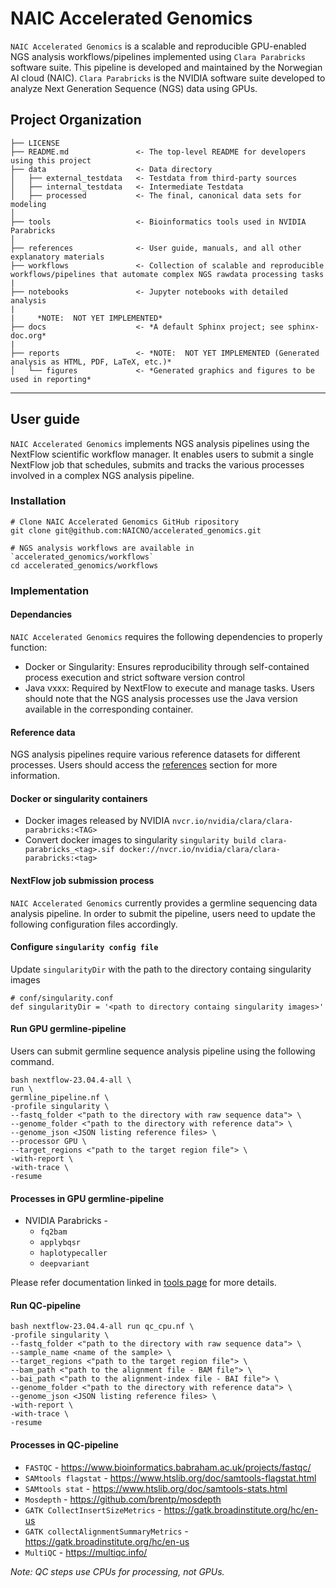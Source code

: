 # NAIC Accelerated Genomics

`NAIC Accelerated Genomics` is a scalable and reproducible GPU-enabled NGS analysis workflows/pipelines implemented using `Clara Parabricks` software suite. This pipeline is developed and maintained by the Norwegian AI cloud (NAIC). `Clara Parabricks` is the NVIDIA software suite developed to analyze Next Generation Sequence (NGS) data using GPUs.

## Project Organization

    ├── LICENSE
    ├── README.md               <- The top-level README for developers using this project
    ├── data                    <- Data directory
    │   ├── external_testdata   <- Testdata from third-party sources
    │   ├── internal_testdata   <- Intermediate Testdata 
    │   ├── processed           <- The final, canonical data sets for modeling
    │
    ├── tools                   <- Bioinformatics tools used in NVIDIA Parabricks
    │
    ├── references              <- User guide, manuals, and all other explanatory materials
    ├── workflows               <- Collection of scalable and reproducible workflows/pipelines that automate complex NGS rawdata processing tasks 
    |
    ├── notebooks               <- Jupyter notebooks with detailed analysis
    |
    |     *NOTE:  NOT YET IMPLEMENTED*
    ├── docs                    <- *A default Sphinx project; see sphinx-doc.org*
    |
    ├── reports                 <- *NOTE:  NOT YET IMPLEMENTED (Generated analysis as HTML, PDF, LaTeX, etc.)*
    │   └── figures             <- *Generated graphics and figures to be used in reporting*

--------

## User guide

`NAIC Accelerated Genomics` implements NGS analysis pipelines using the NextFlow scientific workflow manager. It enables users to submit a single NextFlow job that schedules, submits and tracks the various processes involved in a complex NGS analysis pipeline.

### Installation

    # Clone NAIC Accelerated Genomics GitHub ripository
    git clone git@github.com:NAICNO/accelerated_genomics.git

    # NGS analysis workflows are available in `accelerated_genomics/workflows`
    cd accelerated_genomics/workflows

### Implementation

#### Dependancies

`NAIC Accelerated Genomics` requires the following dependencies to properly function:

* Docker or Singularity: Ensures reproducibility through self-contained process execution and strict software version control
* Java vxxx: Required by NextFlow to execute and manage tasks. Users should note that the NGS analysis processes use the Java version available in the corresponding container.

#### Reference data

NGS analysis pipelines require various reference datasets for different processes. Users should access the [references](references) section for more information.

#### Docker or singularity containers

* Docker images released by NVIDIA
    `nvcr.io/nvidia/clara/clara-parabricks:<TAG>`
* Convert docker images to singularity
    `singularity build clara-parabricks_<tag>.sif
    docker://nvcr.io/nvidia/clara/clara-parabricks:<tag>`

#### NextFlow job submission process

`NAIC Accelerated Genomics` currently provides a germline sequencing data analysis pipeline. In order to submit the pipeline, users need to update the following configuration files accordingly.

#### Configure `singularity config file`

Update `singularityDir` with the path to the directory containg singularity images

    # conf/singularity.conf
    def singularityDir = '<path to directory containg singularity images>'

#### Run GPU germline-pipeline

Users can submit germline sequence analysis pipeline using the following command.

    bash nextflow-23.04.4-all \
    run \
    germline_pipeline.nf \
    -profile singularity \
    --fastq_folder <"path to the directory with raw sequence data"> \
    --genome_folder <"path to the directory with reference data"> \
    --genome_json <JSON listing reference files> \
    --processor GPU \
    --target_regions <"path to the target region file"> \
    -with-report \
    -with-trace \
    -resume

#### Processes in GPU germline-pipeline

* NVIDIA Parabricks -
  * `fq2bam`
  * `applybqsr`
  * `haplotypecaller`
  * `deepvariant`

Please refer documentation linked in [tools page](tools) for more details.

#### Run QC-pipeline

    bash nextflow-23.04.4-all run qc_cpu.nf \
    -profile singularity \
    --fastq_folder <"path to the directory with raw sequence data"> \
    --sample_name <name of the sample> \
    --target_regions <"path to the target region file"> \
    --bam_path <"path to the alignment file - BAM file"> \
    --bai_path <"path to the alignment-index file - BAI file"> \
    --genome_folder <"path to the directory with reference data"> \
    --genome_json <JSON listing reference files> \
    -with-report \
    -with-trace \
    -resume

#### Processes in QC-pipeline

* `FASTQC` - https://www.bioinformatics.babraham.ac.uk/projects/fastqc/
* `SAMtools flagstat` - https://www.htslib.org/doc/samtools-flagstat.html
* `SAMtools stat` - https://www.htslib.org/doc/samtools-stats.html
* `Mosdepth` - https://github.com/brentp/mosdepth
* `GATK CollectInsertSizeMetrics` - https://gatk.broadinstitute.org/hc/en-us
* `GATK collectAlignmentSummaryMetrics` - https://gatk.broadinstitute.org/hc/en-us
* `MultiQC` - https://multiqc.info/

*Note: QC steps use CPUs for processing, not GPUs.*
